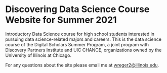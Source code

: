 # Discovering Data Science Course Website for Summer 2021

Introductory Data Science course for high school students interested in pursuing data science-related majors and careers. This is the data science course of the Digital Scholars Summer Program, a joint program with Discovery Partners Institute and UIC CHANCE, organizations owned by the University of Illinois at Chicago.

For any questions about the site please email me at wreger2@illinois.edu.
